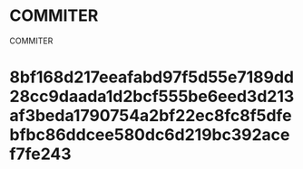 # COMMITER
COMMITER






# 8bf168d217eeafabd97f5d55e7189dd28cc9daada1d2bcf555be6eed3d213af3beda1790754a2bf22ec8fc8f5dfebfbc86ddcee580dc6d219bc392acef7fe243
